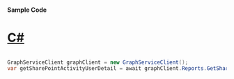 #### Sample Code
# [C#](#tab/Csharp)

```C#

GraphServiceClient graphClient = new GraphServiceClient();
var getSharePointActivityUserDetail = await graphClient.Reports.GetSharePointActivityUserDetail.Request().GetAsync();

```